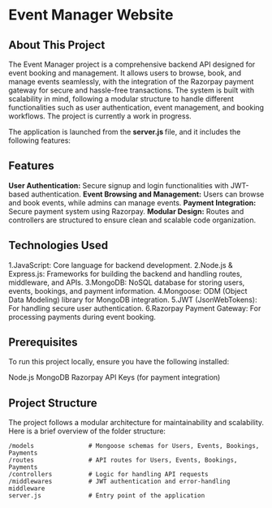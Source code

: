 
# Event Manager Website

## About This Project

The Event Manager project is a comprehensive backend API designed for event booking and management. It allows users to browse, book, and manage events seamlessly, with the integration of the Razorpay payment gateway for secure and hassle-free transactions. The system is built with scalability in mind, following a modular structure to handle different functionalities such as user authentication, event management, and booking workflows. The project is currently a work in progress.

The application is launched from the <b> server.js </b> file, and it includes the following features:

## Features
**User Authentication:** Secure signup and login functionalities with JWT-based authentication.
**Event Browsing and Management:** Users can browse and book events, while admins can manage events.
**Payment Integration:** Secure payment system using Razorpay.
**Modular Design:** Routes and controllers are structured to ensure clean and scalable code organization.

## Technologies Used

1.JavaScript: Core language for backend development.
2.Node.js & Express.js: Frameworks for building the backend and handling routes, middleware, and APIs.
3.MongoDB: NoSQL database for storing users, events, bookings, and payment information.
4.Mongoose: ODM (Object Data Modeling) library for MongoDB integration.
5.JWT (JsonWebTokens): For handling secure user authentication.
6.Razorpay Payment Gateway: For processing payments during event booking.

## Prerequisites
To run this project locally, ensure you have the following installed:

Node.js
MongoDB
Razorpay API Keys (for payment integration)

## Project Structure
The project follows a modular architecture for maintainability and scalability. Here is a brief overview of the folder structure:
```
/models               # Mongoose schemas for Users, Events, Bookings, Payments
/routes               # API routes for Users, Events, Bookings, Payments
/controllers          # Logic for handling API requests
/middlewares          # JWT authentication and error-handling middleware
server.js             # Entry point of the application
```
